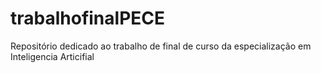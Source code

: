 # trabalhofinalPECE
Repositório dedicado ao trabalho de final de curso da especialização em Inteligencia Articifial
